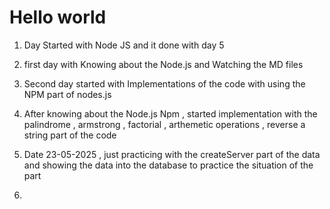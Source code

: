 # Hello world

1. Day Started with Node JS and it done with day 5

2. first day with Knowing about the Node.js and Watching the MD files 

3. Second day started with Implementations of the code with using the NPM part of nodes.js 

4. After knowing about the Node.js Npm , started implementation with the palindrome , armstrong , factorial , arthemetic operations , reverse a string part of the code

5. Date 23-05-2025 , just practicing with the createServer part of the data and showing the data into the database to practice the situation of the part

6. 




